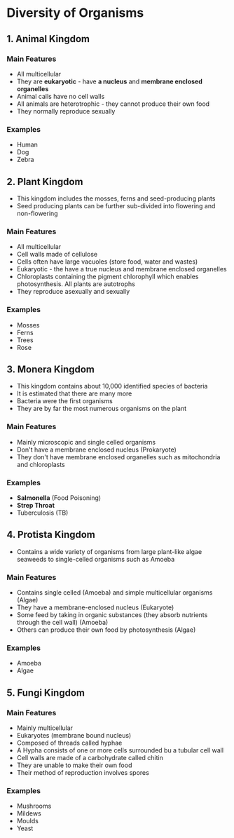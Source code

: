 # Diversity of Organisms

## 1. Animal Kingdom

### Main Features
- All multicellular
- They are **eukaryotic** - have **a nucleus** and **membrane enclosed organelles**
- Animal calls have no cell walls
- All animals are heterotrophic - they cannot produce their own food
- They normally reproduce sexually

### Examples
- Human
- Dog
- Zebra

## 2. Plant Kingdom
- This kingdom includes the mosses, ferns and seed-producing plants
- Seed producing plants can be further sub-divided into flowering and non-flowering

### Main Features
- All multicellular
- Cell walls made of cellulose
- Cells often have large vacuoles (store food, water and wastes)
- Eukaryotic - the have a true nucleus and membrane enclosed organelles
- Chloroplasts containing the pigment chlorophyll which enables photosynthesis. All plants are autotrophs
- They reproduce asexually and sexually

### Examples
- Mosses
- Ferns
- Trees
- Rose

## 3. Monera Kingdom
- This kingdom contains about 10,000 identified species of bacteria
- It is estimated that there are many more
- Bacteria were the first organisms
- They are by far the most numerous organisms on the plant

### Main Features
- Mainly microscopic and single celled organisms
- Don't have a membrane enclosed nucleus (Prokaryote)
- They don't have membrane enclosed organelles such as mitochondria and chloroplasts

### Examples
- **Salmonella** (Food Poisoning)
- **Strep Throat**
- Tuberculosis (TB)

## 4. Protista Kingdom
- Contains a wide variety of organisms from large plant-like algae seaweeds to single-celled organisms such as Amoeba

### Main Features
- Contains single celled (Amoeba) and simple multicellular organisms (Algae)
- They have a membrane-enclosed nucleus (Eukaryote)
- Some feed by taking in organic substances (they absorb nutrients through the cell wall) (Amoeba)
- Others can produce their own food by photosynthesis (Algae)

### Examples
- Amoeba
- Algae

## 5. Fungi Kingdom

### Main Features
- Mainly multicellular
- Eukaryotes (membrane bound nucleus)
- Composed of threads called hyphae
- A Hypha consists of one or more cells surrounded bu a tubular cell wall
- Cell walls are made of a carbohydrate called chitin
- They are unable to make their own food
- Their method of reproduction involves spores

### Examples
- Mushrooms
- Mildews
- Moulds
- Yeast
